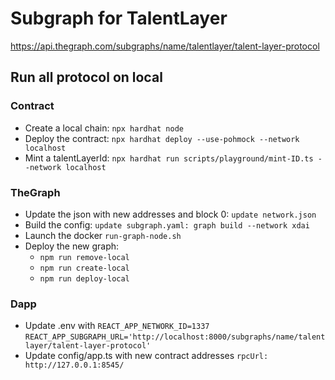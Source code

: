 # Subgraph for TalentLayer

https://api.thegraph.com/subgraphs/name/talentlayer/talent-layer-protocol

## Run all protocol on local

### Contract 

- Create a local chain: `npx hardhat node`
- Deploy the contract: `npx hardhat deploy --use-pohmock --network localhost`
- Mint a talentLayerId: `npx hardhat run scripts/playground/mint-ID.ts --network localhost`

### TheGraph

- Update the json with new addresses and block 0: `update network.json`
- Build the config: `update subgraph.yaml: graph build --network xdai`
- Launch the docker `run-graph-node.sh`
- Deploy the new graph: 
    - `npm run remove-local`
    - `npm run create-local`
    - `npm run deploy-local`

### Dapp

- Update .env with 
    `REACT_APP_NETWORK_ID=1337`
    `REACT_APP_SUBGRAPH_URL='http://localhost:8000/subgraphs/name/talentlayer/talent-layer-protocol'`
- Update config/app.ts with new contract addresses
    `rpcUrl: http://127.0.0.1:8545/`